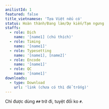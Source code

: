 ```yaml
---
anilistId: 1
featured: false
title_vietnamese: 'Tựa Việt nếu có'
status: Hoàn thành/Đang làm/Dự kiến/Tạm ngưng
staffs:
  - role: Dịch
    name: '[name1] (chú thích)'
  - role: Timing
    name: '[name1]'
  - role: Typesetting
    name: '[name1], [name2]'
  - role: Encode
    name: '[name1]'
  - role: QC
    name: '[name1]'
downloads:
  - type: Download
    url: 'link (chưa có thì để trống)'
---
```


Chỉ được dùng `##` trở đi, tuyệt đối ko `#`.